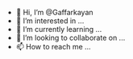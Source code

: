 - 👋 Hi, I’m @Gaffarkayan
- 👀 I’m interested in ...
- 🌱 I’m currently learning ...
- 💞️ I’m looking to collaborate on ...
- 📫 How to reach me ...

<!---
Gaffarkayan/Gaffarkayan is a ✨ special ✨ repository because its `README.md` (this file) appears on your GitHub profile.
You can click the Preview link to take a look at your changes.
--->
